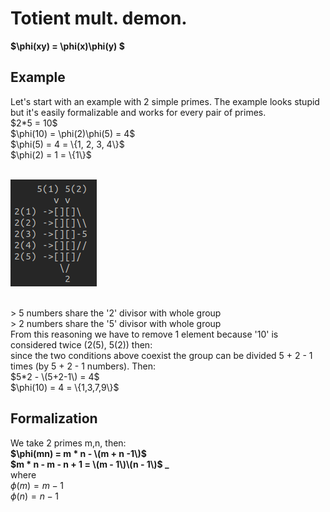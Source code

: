 # Totient mult. demon.
**$\phi(xy) = \phi(x)\phi(y) $**
## Example
<p>Let's start with an example with 2 simple primes. The example looks stupid but it's easily formalizable and works for every pair of primes.<br>
$2*5 = 10$ <br>
$\phi(10) = \phi(2)\phi(5) = 4$ <br>
$\phi(5) = 4 = \{1, 2, 3, 4\}$ <br>
$\phi(2) = 1 = \{1\}$ <br>
<br>

![Scheme](Scheme.png)

<br>
> 5 numbers share the '2' divisor with whole group <br>
> 2 numbers share the '5' divisor with whole group <br>
From this reasoning we have to remove 1 element because '10' is considered twice (2(5), 5(2)) then: <br>
since the two conditions above coexist the group can be divided 5 + 2 - 1 times (by 5 + 2 - 1 numbers). Then: <br>
$5*2 - \(5+2-1\) = 4$ <br>
$\phi(10) = 4 = \{1,3,7,9\}$

## Formalization
We take 2 primes m,n, then: <br>
**$\phi(mn) = m * n - \(m + n -1\)$** <br>
**$m * n - m - n + 1 = \(m - 1\)\(n - 1\)$ _** <br>
where <br>
$\phi(m) = m - 1$ <br>
$\phi(n) = n - 1$ <br>

</p>
